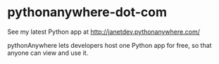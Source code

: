 # pythonanywhere-dot-com
See my latest Python app at http://janetdev.pythonanywhere.com/

pythonAnywhere lets developers host one Python app for free, 
so that anyone can view and use it.

